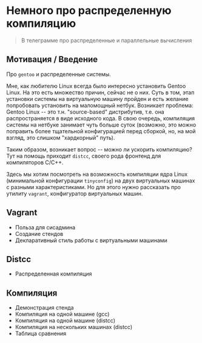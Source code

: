 # Немного про распределенную компиляцию

> В телеграмме про распределенные и параллельные вычисления

## Мотивация / Введение

Про `gentoo` и распределенные системы.

Мне, как любителю Linux всегда было интересно установить Gentoo 
Linux. На это есть множество причин, сейчас не о них. 
Суть в том, этап установки системы на виртуальную машину пройден и 
есть желание попробовать установить на маломощный нетбук. 
Возникает проблема: Gentoo Linux -- это т.н. "source-based" дистрибутив, 
т.е. она распространяется в виде исходного кода. В свою очередь, компиляция
системы на нетбуке занимает чуть больше суток (возможно, это можно поправить
более тщательной конфигурацией перед сборкой, но, на мой взгляд, это 
слишком "хардкорный" путь). 

Таким образом, возникает вопрос -- можно ли ускорить компиляцию? Тут 
на помощь приходит `distcc`, своего рода фронтенд для компиляторов C/C++.

Здесь мы хотим посмотреть на возможность компиляции ядра Linux (минимальной
конфигурации `tinyconfig`) на двух виртуальных машинах с разными 
характеристиками. Но для этого нужно рассказать про утилиту `vagrant`,
конфигуратор виртуальных машин.

## Vagrant

- Польза для сисадмина
- Создание стендов
- Декларативный стиль работы с виртуальными машинами

## Distcc

- Распределенная компиляция 

## Компиляция

- Демонстрация стенда
- Компиляция на одной машине (gcc)
- Компиляция на одной машине (distcc)
- Компиляция на нескольких машинах (distcc)
- Таблица сравнения
